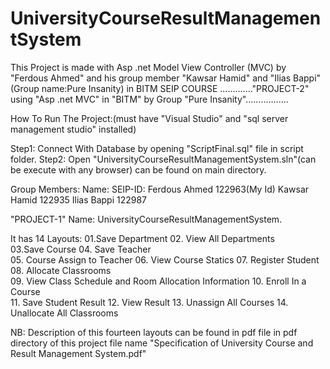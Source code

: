 # UniversityCourseResultManagementSystem
This Project is made with Asp .net Model View Controller (MVC) by "Ferdous Ahmed" and his group member "Kawsar Hamid" and "Ilias Bappi" (Group name:Pure Insanity) in BITM SEIP COURSE
............."PROJECT-2" using "Asp .net MVC" in "BITM" 
by Group   "Pure Insanity".................

How To Run The Project:(must have "Visual Studio" and "sql server management studio" installed)

Step1: Connect With Database by opening "ScriptFinal.sql" file in script folder.
Step2: Open "UniversityCourseResultManagementSystem.sln"(can be execute with any browser)
             can be found on main directory.

Group Members:
Name:              SEIP-ID:
Ferdous Ahmed      122963(My Id)
Kawsar Hamid       122935 
Ilias  Bappi       122987

"PROJECT-1" Name: UniversityCourseResultManagementSystem.

It has 14 Layouts:
01.Save Department                                          02. View All Departments     
03.Save Course                                              04. Save Teacher       
05. Course Assign to Teacher                                06. View Course Statics
07. Register Student                                        08. Allocate Classrooms      
09. View Class Schedule and Room Allocation Information     10. Enroll In a Course  
11. Save Student Result                                     12. View Result
13. Unassign All Courses                                    14. Unallocate All Classrooms

NB: Description of this fourteen layouts can be found in pdf file in pdf directory of this project
    file name "Specification of University Course and Result Management System.pdf"
